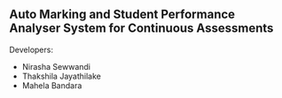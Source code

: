 ## Auto Marking and Student Performance Analyser System for Continuous Assessments

Developers:

- Nirasha Sewwandi
- Thakshila Jayathilake
- Mahela Bandara
